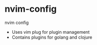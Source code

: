 # nvim-config
nvim config

- Uses vim plug for plugin management
- Contains plugins for golang and clojure
